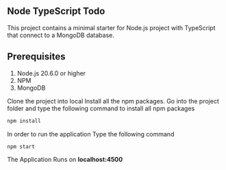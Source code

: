 ## Node TypeScript Todo
This project contains a minimal starter for Node.js project with TypeScript that connect to a MongoDB database.

## Prerequisites
 1. Node.js 20.6.0 or higher
 2. NPM
 3. MongoDB

Clone the project into local
Install all the npm packages. Go into the project folder and type the following command to install all npm packages

```bash
npm install
```

In order to run the application Type the following command

```bash
npm start
```

The Application Runs on **localhost:4500**

